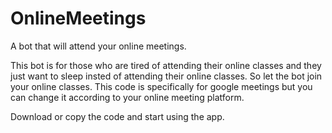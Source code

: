 # OnlineMeetings
A bot that will attend your online meetings.

This bot is for those who are tired of attending their online classes and they just want to sleep insted of attending their online classes. So let the bot join your online classes.
This code is specifically for google meetings but you can change it according to your online meeting platform.

Download or copy the code and start using the app. 
